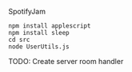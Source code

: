 SpotifyJam

    npm install applescript
    npm install sleep
    cd src
    node UserUtils.js

TODO: Create server room handler
